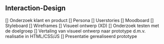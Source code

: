 Interaction-Design
---------------------------------------
[] Onderzoek klant en product
[] Persona
[] Userstories
[] Moodboard
[] Styleboard
[] Wireframes
[] Visueel ontwerp (XD)
[] Onderzoek testen met de doelgroep
[] Vertaling van visueel ontwerp naar prototype d.m.v. realisatie in HTML/CSS/JS
[] Presentatie gerealiseerd prototype
